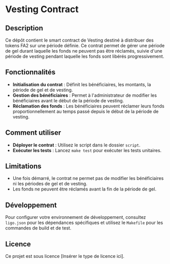# Vesting Contract

## Description
Ce dépôt contient le smart contract de Vesting destiné à distribuer des tokens FA2 sur une période définie. Ce contrat permet de gérer une période de gel durant laquelle les fonds ne peuvent pas être réclamés, suivie d'une période de vesting pendant laquelle les fonds sont libérés progressivement.

## Fonctionnalités
- **Initialisation du contrat** : Définit les bénéficiaires, les montants, la période de gel et de vesting.
- **Gestion des bénéficiaires** : Permet à l'administrateur de modifier les bénéficiaires avant le début de la période de vesting.
- **Réclamation des fonds** : Les bénéficiaires peuvent réclamer leurs fonds proportionnellement au temps passé depuis le début de la période de vesting.

## Comment utiliser
- **Déployer le contrat** : Utilisez le script dans le dossier `script`.
- **Exécuter les tests** : Lancez `make test` pour exécuter les tests unitaires.

## Limitations
- Une fois démarré, le contrat ne permet pas de modifier les bénéficiaires ni les périodes de gel et de vesting.
- Les fonds ne peuvent être réclamés avant la fin de la période de gel.

## Développement
Pour configurer votre environnement de développement, consultez `ligo.json` pour les dépendances spécifiques et utilisez le `Makefile` pour les commandes de build et de test.

## Licence
Ce projet est sous licence [Insérer le type de licence ici].

